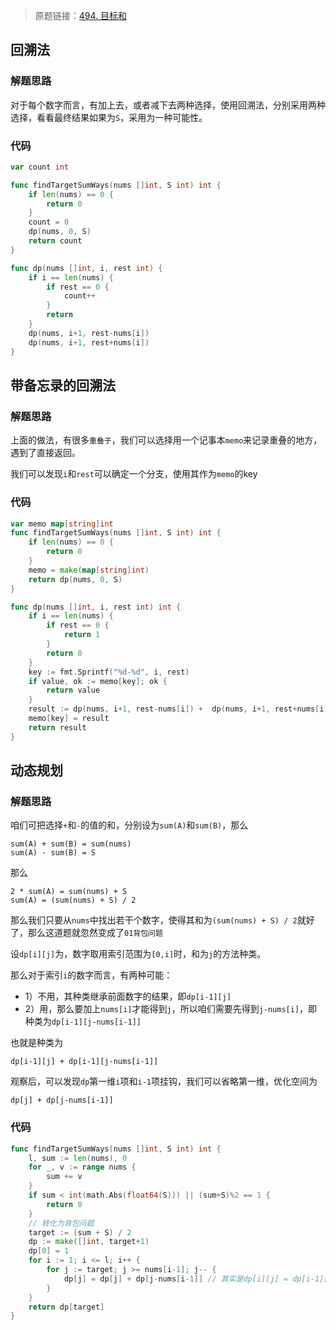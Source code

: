 > 原题链接：[494. 目标和](https://leetcode-cn.com/problems/target-sum/)

## 回溯法
### 解题思路
对于每个数字而言，有加上去，或者减下去两种选择，使用回溯法，分别采用两种选择，看看最终结果如果为``S``，采用为一种可能性。
### 代码
```go
var count int

func findTargetSumWays(nums []int, S int) int {
	if len(nums) == 0 {
		return 0
	}
	count = 0
	dp(nums, 0, S)
	return count
}

func dp(nums []int, i, rest int) {
	if i == len(nums) {
		if rest == 0 {
			count++
		}
        return
	}
	dp(nums, i+1, rest-nums[i])
	dp(nums, i+1, rest+nums[i])
}
```
## 带备忘录的回溯法
### 解题思路
上面的做法，有很多``重叠子``，我们可以选择用一个记事本``memo``来记录重叠的地方，遇到了直接返回。

我们可以发现``i``和``rest``可以确定一个分支，使用其作为``memo``的key
### 代码
```go
var memo map[string]int
func findTargetSumWays(nums []int, S int) int {
	if len(nums) == 0 {
		return 0
	}
	memo = make(map[string]int)
	return dp(nums, 0, S)
}

func dp(nums []int, i, rest int) int {
	if i == len(nums) {
		if rest == 0 {
			return 1
		}
		return 0
	}
	key := fmt.Sprintf("%d-%d", i, rest)
	if value, ok := memo[key]; ok {
		return value
	}
	result := dp(nums, i+1, rest-nums[i]) +  dp(nums, i+1, rest+nums[i])
	memo[key] = result
	return result
}
```
## 动态规划
### 解题思路
咱们可把选择``+``和``-``的值的和，分别设为``sum(A)``和``sum(B)``，那么
```
sum(A) + sum(B) = sum(nums)
sum(A) - sum(B) = S
```
那么
```
2 * sum(A) = sum(nums) + S
sum(A) = (sum(nums) + S) / 2
```
那么我们只要从``nums``中找出若干个数字，使得其和为``(sum(nums) + S) / 2``就好了，那么这道题就忽然变成了``01背包问题``

设``dp[i][j]``为，数字取用索引范围为``[0,i]``时，和为``j``的方法种类。

那么对于索引``i``的数字而言，有两种可能：
* 1）不用，其种类继承前面数字的结果，即``dp[i-1][j]``
* 2）用，那么要加上``nums[i]``才能得到``j``，所以咱们需要先得到``j-nums[i]``，即种类为``dp[i-1][j-nums[i-1]]``

也就是种类为
```
dp[i-1][j] + dp[i-1][j-nums[i-1]]
```

观察后，可以发现``dp``第一维``i``项和``i-1``项挂钩，我们可以省略第一维，优化空间为
```
dp[j] + dp[j-nums[i-1]]
```
### 代码
```go
func findTargetSumWays(nums []int, S int) int {
	l, sum := len(nums), 0
	for _, v := range nums {
		sum += v
	}
	if sum < int(math.Abs(float64(S))) || (sum+S)%2 == 1 {
		return 0
	}
	// 转化为背包问题
	target := (sum + S) / 2
	dp := make([]int, target+1)
	dp[0] = 1
	for i := 1; i <= l; i++ {
		for j := target; j >= nums[i-1]; j-- {
			dp[j] = dp[j] + dp[j-nums[i-1]] // 其实是dp[i][j] = dp[i-1][j] + dp[i-1][j-nums[i-1]]
		}
	}
	return dp[target]
}
```
